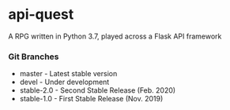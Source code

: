 # api-quest
A RPG written in Python 3.7, played across a Flask API framework

### Git Branches
- master - Latest stable version
- devel - Under development
- stable-2.0 - Second Stable Release (Feb. 2020)
- stable-1.0 - First Stable Release (Nov. 2019)
